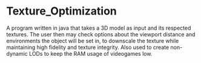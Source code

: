 # Texture_Optimization
 A program written in java that takes a 3D model as input and its respected textures. The user then may check options about the viewport distance and environments the object will be set in, to downscale the texture while maintaining high fidelity and texture integrity. Also used to create non-dynamic LODs to keep the RAM usage of videogames low.
